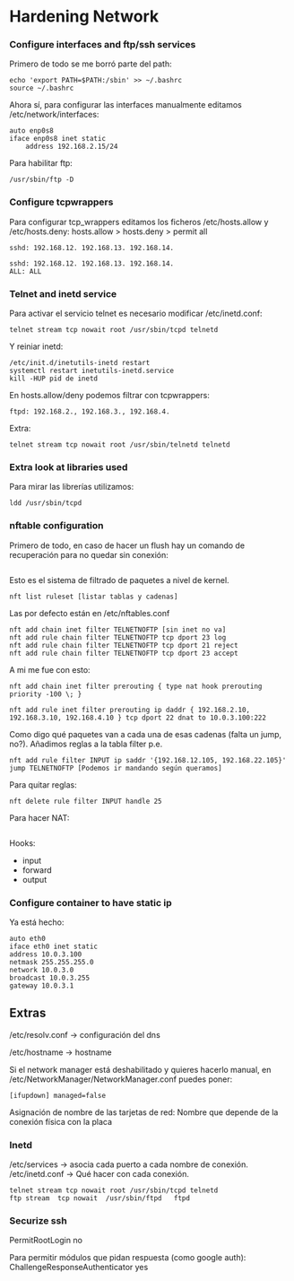 # Hardening Network

### Configure interfaces and ftp/ssh services

Primero de todo se me borró parte del path:
```
echo 'export PATH=$PATH:/sbin' >> ~/.bashrc
source ~/.bashrc
```
Ahora sí, para configurar las interfaces manualmente editamos /etc/network/interfaces:
```
auto enp0s8
iface enp0s8 inet static
    address 192.168.2.15/24
```
Para habilitar ftp:
```
/usr/sbin/ftp -D
```

### Configure tcpwrappers

Para configurar tcp_wrappers editamos los ficheros /etc/hosts.allow y /etc/hosts.deny:
hosts.allow > hosts.deny > permit all
```
sshd: 192.168.12. 192.168.13. 192.168.14.
```
```
sshd: 192.168.12. 192.168.13. 192.168.14.
ALL: ALL
```

### Telnet and inetd service

Para activar el servicio telnet es necesario modificar /etc/inetd.conf:
```
telnet stream tcp nowait root /usr/sbin/tcpd telnetd
```
Y reiniar inetd:
```
/etc/init.d/inetutils-inetd restart
systemctl restart inetutils-inetd.service
kill -HUP pid de inetd
```
En hosts.allow/deny podemos filtrar con tcpwrappers:
```
ftpd: 192.168.2., 192.168.3., 192.168.4.
```
Extra:
```
telnet stream tcp nowait root /usr/sbin/telnetd telnetd
```

### Extra look at libraries used

Para mirar las librerías utilizamos:
```
ldd /usr/sbin/tcpd
```

### nftable configuration

Primero de todo, en caso de hacer un flush hay un comando de recuperación para no quedar sin conexión:
```

```
Esto es el sistema de filtrado de paquetes a nivel de kernel.

```
nft list ruleset [listar tablas y cadenas]
```
Las por defecto están en /etc/nftables.conf
```
nft add chain inet filter TELNETNOFTP [sin inet no va]
nft add rule chain filter TELNETNOFTP tcp dport 23 log
nft add rule chain filter TELNETNOFTP tcp dport 21 reject
nft add rule chain filter TELNETNOFTP tcp dport 23 accept
```
A mi me fue con esto:
```
nft add chain inet filter prerouting { type nat hook prerouting priority -100 \; }

nft add rule inet filter prerouting ip daddr { 192.168.2.10, 192.168.3.10, 192.168.4.10 } tcp dport 22 dnat to 10.0.3.100:222
```
Como digo qué paquetes van a cada una de esas cadenas (falta un jump, no?). Añadimos reglas a la tabla filter p.e.
```
nft add rule filter INPUT ip saddr '{192.168.12.105, 192.168.22.105}' jump TELNETNOFTP [Podemos ir mandando según queramos]
```
Para quitar reglas:
```
nft delete rule filter INPUT handle 25 
```

Para hacer NAT:
```

```

Hooks:
- input
- forward
- output


### Configure container to have static ip

Ya está hecho:
```
auto eth0
iface eth0 inet static
address 10.0.3.100
netmask 255.255.255.0
network 10.0.3.0
broadcast 10.0.3.255
gateway 10.0.3.1
```

## Extras

/etc/resolv.conf -> configuración del dns

/etc/hostname -> hostname

Si el network manager está deshabilitado y quieres hacerlo manual, en /etc/NetworkManager/NetworkManager.conf puedes poner:
```
[ifupdown] managed=false
``` 
Asignación de nombre de las tarjetas de red: Nombre que depende de la conexión física con la placa

### Inetd

/etc/services -> asocia cada puerto a cada nombre de conexión.
/etc/inetd.conf -> Qué hacer con cada conexión.
```
telnet stream tcp nowait root /usr/sbin/tcpd telnetd
ftp stream  tcp nowait  /usr/sbin/ftpd   ftpd
```

### Securize ssh

PermitRootLogin no

Para permitir módulos que pidan respuesta (como google auth):
ChallengeResponseAuthenticator yes
